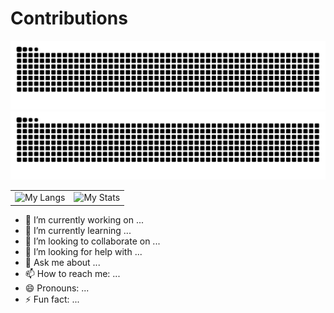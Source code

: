 # Contributions
![github snake light mode](https://raw.githubusercontent.com/Yinye1986/Yinye1986/output/github-contribution-grid-snake.svg#gh-light-mode-only)
![github snake dark mode](https://raw.githubusercontent.com/Yinye1986/Yinye1986/output/github-contribution-grid-snake-dark.svg#gh-dark-mode-only)

<!-- # 📈 Langs & Stats -->
<!-- ![My Langs](https://github-readme-stats.vercel.app/api/top-langs/?username=Yinye1986&hide=&card_width=300&langs_count=8&layout=compact&hide_progress=false&exclude_repo=) -->
<!-- ![My Stats](https://github-readme-stats.vercel.app/api?username=Yinye1986&hide_title=true&show_icons=true&theme=ambient_gradient&count_private=true&card_width=300) -->
<table border="0">
  <tr>
    <td valign="top">
      <img src="https://github-readme-stats.vercel.app/api/top-langs/?username=Yinye1986&hide=&card_width=400&langs_count=8&layout=compact&hide_progress=false&exclude_repo=" alt="My Langs"/>
    </td>
    <td valign="top">
      <img src="https://github-readme-stats.vercel.app/api?username=Yinye1986&hide_title=true&show_icons=true&theme=ambient_gradient&count_private=true&card_width=400" alt="My Stats"/>
    </td>
  </tr>
</table>

- 🔭 I’m currently working on ...
- 🌱 I’m currently learning ...
- 👯 I’m looking to collaborate on ...
- 🤔 I’m looking for help with ...
- 💬 Ask me about ...
- 📫 How to reach me: ...
- 😄 Pronouns: ...
- ⚡ Fun fact: ...
